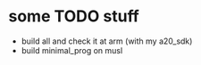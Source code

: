 some TODO stuff
===============

- build all and check it at arm (with my a20_sdk)
- build minimal_prog on musl

